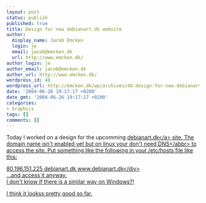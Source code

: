 ```yaml
---
layout: post
status: publish
published: true
title: Design for new debianart.dk website
author:
  display_name: Jacob Emcken
  login: je
  email: jacob@emcken.dk
  url: http://www.emcken.dk/
author_login: je
author_email: jacob@emcken.dk
author_url: http://www.emcken.dk/
wordpress_id: 48
wordpress_url: http://emcken.dk/wp/archives/48-design-for-new-debianartdk-website.html
date: '2004-06-26 19:17:17 +0200'
date_gmt: '2004-06-26 19:17:17 +0200'
categories:
- Graphics
tags: []
comments: []
---
```

<p>Today I worked on a design for the upcomming <a href="http:&#47;&#47;www.debianart.dk&#47;">debianart.dk<&#47;a> site. The domain name isn't enabled yet but on linux your don't need <abbr title="Dynamic Name Service">DNS<&#47;abbr> to access the site. Put something like the following in your &#47;etc&#47;hosts file like this:</p>
<div class="code">80.196.151.225 debianart.dk www.debianart.dk<&#47;div><br />
...and access it anyway.<br />
I don't know if there is a similar way on Windows?!</p>
<p>I think it lookss pretty good so far.</p>

